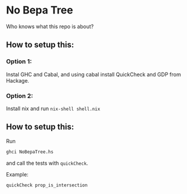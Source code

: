 # No Bepa Tree

Who knows what this repo is about?

## How to setup this:

### Option 1:
Instal GHC and Cabal, and using cabal install QuickCheck and GDP from Hackage.

### Option 2:
Install nix and run `nix-shell shell.nix`

## How to setup this:
Run

``` sh
ghci NoBepaTree.hs
```

and call the tests with `quickCheck`.

Example:

``` haskell
quickCheck prop_is_intersection
```

